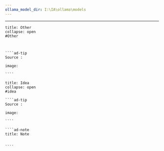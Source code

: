```yaml
---
ollama_model_dir: I:\IA\ollama\models
---
```


---
 
`````ad-seealso
title: Other
collapse: open
#Other 

 

````ad-tip
Source : 

image:  

````

`````
`````ad-attention
title: Idea
collapse: open
#idea 

````ad-tip
Source : 

image:  

````

````ad-note
title: Note
 

````

`````
